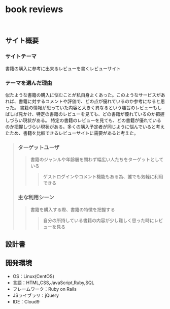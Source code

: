 # book reviews
​
## サイト概要
### サイトテーマ
書籍の購入に参考に出来るレビューを書くレビューサイト
​
### テーマを選んだ理由
似たような書籍の購入に悩むことが私自身よくあった。このようなサービスがあれば、書籍に対するコメントや評価で、どの点が優れているのか参考になると思った。
書籍の情報が思っていた内容と大きく異なるという趣旨のレビューもしばしば見かけ、特定の書籍のレビューを見ても、どの書籍が優れているのか把握しづらい現状がある。
特定の書籍のレビューを見ても、どの書籍が優れているのか把握しづらい現状がある。多くの購入予定者が同じように悩んでいると考えたため、書籍を比較できるレビューサイトに需要があると考えた。

>### ターゲットユーザ
>>書籍のジャンルや年齢層を問わず幅広い人たちをターゲットとしている
>>>ゲストログインやコメント機能もある為、誰でも気軽に利用できる
​
>### 主な利用シーン
>>書籍を購入する際、書籍の特徴を把握する
>>>自分の所持している書籍の内容が少し難しく思った時にレビューを見る
​
## 設計書

## 開発環境
- OS：Linux(CentOS)
- 言語：HTML,CSS,JavaScript,Ruby,SQL
- フレームワーク：Ruby on Rails
- JSライブラリ：jQuery
- IDE：Cloud9
​
